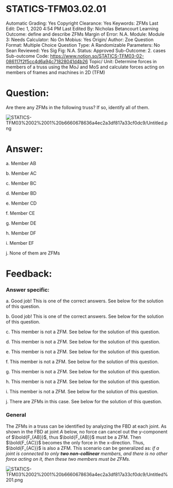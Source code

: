 # STATICS-TFM03.02.01

Automatic Grading: Yes
Copyright Clearance: Yes
Keywords: ZFMs
Last Edit: Dec 1, 2020 4:54 PM
Last Edited By: Nicholas Betancourt
Learning Outcome: define and describe ZFMs
Margin of Error: N.A.
Module: Module 3:
Needs Calculator: No
On Mobius: Yes
Origin/ Author: Zoe
Question Format: Multiple Choice
Question Type: A
Randomizable Parameters: No
Sean Reviewed: Yes
Sig Fig: N.A.
Status: Approved
Sub-Outcome: 2. cases
Sub-outcome Code: https://www.notion.so/STATICS-TFM03-02-086117f2f5cc4d6a94c71828041d4b26
Topic/ Unit: Determine forces in members of a truss using the MoJ and MoS and calculate forces acting on members of frames and machines in 2D (TFM)

# Question:

Are there any ZFMs in the following truss? If so, identify all of them.

![STATICS-TFM03%2002%2001%20b6660678636a4ec2a3df817a33cf0dc9/Untitled.png](STATICS-TFM03%2002%2001%20b6660678636a4ec2a3df817a33cf0dc9/Untitled.png)

# Answer:

a. Member AB

b. Member AC

c. Member BC

d. Member BD

e. Member CD

f. Member CE

g. Member DE

h. Member DF

i. Member EF

j. None of them are ZFMs

# Feedback:

### Answer specific:

a. Good job! This is one of the correct answers. See below for the solution of this question. 

b. Good job! This is one of the correct answers. See below for the solution of this question. 

c. This member is not a ZFM. See below for the solution of this question.

d. This member is not a ZFM. See below for the solution of this question.

e. This member is not a ZFM. See below for the solution of this question.

f. This member is not a ZFM. See below for the solution of this question.

g. This member is not a ZFM. See below for the solution of this question.

h. This member is not a ZFM. See below for the solution of this question.

i. This member is not a ZFM. See below for the solution of this question.

j. There are ZFMs in this case. See below for the solution of this question.

### General

The ZFMs in a truss can be identified by analyzing the FBD at each joint. As shown in the FBD at joint $A$ below, no force can cancel out the y-component of $\bold{F_{AB}}$, thus $\bold{F_{AB}}$ must be a ZFM. Then $\bold{F_{AC}}$ becomes the only force in the x-direction. Thus, $\bold{F_{AC}}$ is also a ZFM. This scenario can be generalized as: *if a joint is connected to only **two non-collinear** members, and there is no other force acting on it, then these two members must be ZFMs.* 

![STATICS-TFM03%2002%2001%20b6660678636a4ec2a3df817a33cf0dc9/Untitled%201.png](STATICS-TFM03%2002%2001%20b6660678636a4ec2a3df817a33cf0dc9/Untitled%201.png)